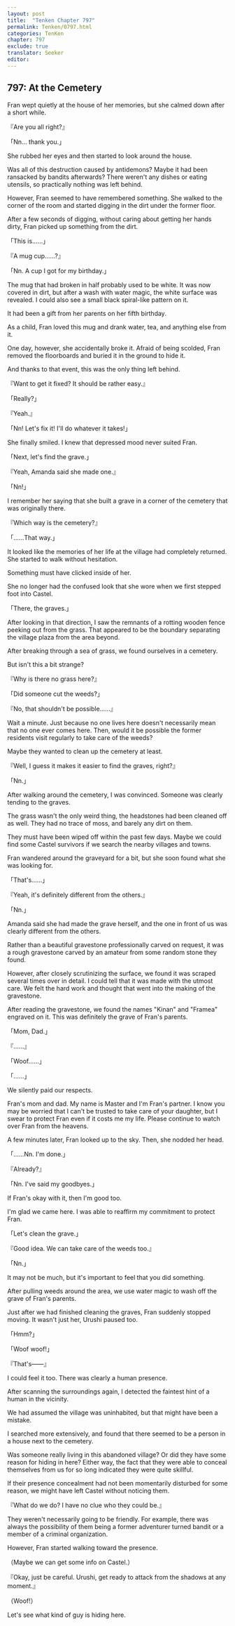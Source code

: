 ```yaml
---
layout: post
title:  "Tenken Chapter 797"
permalink: Tenken/0797.html
categories: TenKen
chapter: 797
exclude: true
translator: Seeker
editor: 
---
```

<h2 id="ch797">797: At the Cemetery</h2>
<p>Fran wept quietly at the house of her memories, but she calmed down after a short while.</p>

<p>『Are you all right?』</p>
<p>「Nn… thank you.」</p>

<p>She rubbed her eyes and then started to look around the house.</p>

<p>Was all of this destruction caused by antidemons? Maybe it had been ransacked by bandits afterwards? There weren't any dishes or eating utensils, so practically nothing was left behind.</p>

<p>However, Fran seemed to have remembered something. She walked to the corner of the room and started digging in the dirt under the former floor.</p>

<p>After a few seconds of digging, without caring about getting her hands dirty, Fran picked up something from the dirt.</p>

<p>「This is……」</p>
<p>『A mug cup……?』</p>
<p>「Nn. A cup I got for my birthday.」</p>

<p>The mug that had broken in half probably used to be white. It was now covered in dirt, but after a wash with water magic, the white surface was revealed. I could also see a small black spiral-like pattern on it.</p>

<p>It had been a gift from her parents on her fifth birthday.</p>

<p>As a child, Fran loved this mug and drank water, tea, and anything else from it.</p>

<p>One day, however, she accidentally broke it. Afraid of being scolded, Fran removed the floorboards and buried it in the ground to hide it.</p>

<p>And thanks to that event, this was the only thing left behind.</p>

<p>『Want to get it fixed? It should be rather easy.』</p>
<p>「Really?」</p>
<p>『Yeah.』</p>
<p>「Nn! Let's fix it! I'll do whatever it takes!」</p>

<p>She finally smiled. I knew that depressed mood never suited Fran.</p>

<p>「Next, let's find the grave.」</p>
<p>『Yeah, Amanda said she made one.』</p>
<p>「Nn!」</p>

<p>I remember her saying that she built a grave in a corner of the cemetery that was originally there.</p>

<p>『Which way is the cemetery?』</p>
<p>「……That way.」</p>

<p>It looked like the memories of her life at the village had completely returned. She started to walk without hesitation.</p>

<p>Something must have clicked inside of her.</p>

<p>She no longer had the confused look that she wore when we first stepped foot into Castel.</p>

<p>「There, the graves.」</p>

<p>After looking in that direction, I saw the remnants of a rotting wooden fence peeking out from the grass. That appeared to be the boundary separating the village plaza from the area beyond.</p>

<p>After breaking through a sea of grass, we found ourselves in a cemetery.</p>

<p>But isn't this a bit strange?</p>

<p>『Why is there no grass here?』</p>
<p>「Did someone cut the weeds?」</p>
<p>『No, that shouldn't be possible……』</p>

<p>Wait a minute. Just because no one lives here doesn't necessarily mean that no one ever comes here. Then, would it be possible the former residents visit regularly to take care of the weeds?</p>

<p>Maybe they wanted to clean up the cemetery at least.</p>

<p>『Well, I guess it makes it easier to find the graves, right?』</p>
<p>「Nn.」</p>

<p>After walking around the cemetery, I was convinced. Someone was clearly tending to the graves.</p>

<p>The grass wasn't the only weird thing, the headstones had been cleaned off as well. They had no trace of moss, and barely any dirt on them.</p>

<p>They must have been wiped off within the past few days. Maybe we could find some Castel survivors if we search the nearby villages and towns.</p>

<p>Fran wandered around the graveyard for a bit, but she soon found what she was looking for.</p>

<p>「That's……」</p>
<p>『Yeah, it's definitely different from the others.』</p>
<p>「Nn.」</p>

<p>Amanda said she had made the grave herself, and the one in front of us was clearly different from the others.</p>

<p>Rather than a beautiful gravestone professionally carved on request, it was a rough gravestone carved by an amateur from some random stone they found.</p>

<p>However, after closely scrutinizing the surface, we found it was scraped several times over in detail. I could tell that it was made with the utmost care. We felt the hard work and thought that went into the making of the gravestone.</p>

<p>After reading the gravestone, we found the names "Kinan" and "Framea" engraved on it. This was definitely the grave of Fran's parents.</p>

<p>「Mom, Dad.」</p>
<p>『……』</p>
<p>「Woof……」</p>
<p>「……」</p>

<p>We silently paid our respects.</p>

<p>Fran's mom and dad. My name is Master and I'm Fran's partner. I know you may be worried that I can't be trusted to take care of your daughter, but I swear to protect Fran even if it costs me my life. Please continue to watch over Fran from the heavens.</p>

<p>A few minutes later, Fran looked up to the sky. Then, she nodded her head.</p>

<p>「……Nn. I'm done.」</p>
<p>『Already?』</p>
<p>「Nn. I've said my goodbyes.」</p>

<p>If Fran's okay with it, then I'm good too.</p>

<p>I'm glad we came here. I was able to reaffirm my commitment to protect Fran.</p>

<p>「Let's clean the grave.」</p>
<p>『Good idea. We can take care of the weeds too.』</p>
<p>「Nn.」</p>

<p>It may not be much, but it's important to feel that you did something.</p>

<p>After pulling weeds around the area, we use water magic to wash off the grave of Fran's parents.</p>

<p>Just after we had finished cleaning the graves, Fran suddenly stopped moving. It wasn't just her, Urushi paused too.</p>

<p>「Hmm?」</p>
<p>「Woof woof!」</p>
<p>『That's――』</p>

<p>I could feel it too. There was clearly a human presence.</p>

<p>After scanning the surroundings again, I detected the faintest hint of a human in the vicinity.</p>

<p>We had assumed the village was uninhabited, but that might have been a mistake.</p>

<p>I searched more extensively, and found that there seemed to be a person in a house next to the cemetery.</p>

<p>Was someone really living in this abandoned village? Or did they have some reason for hiding in here? Either way, the fact that they were able to conceal themselves from us for so long indicated they were quite skillful.</p>

<p>If their presence concealment had not been momentarily disturbed for some reason, we might have left Castel without noticing them.</p>

<p>『What do we do? I have no clue who they could be.』</p>

<p>They weren't necessarily going to be friendly. For example, there was always the possibility of them being a former adventurer turned bandit or a member of a criminal organization.</p>

<p>However, Fran started walking toward the presence.</p>

<p>（Maybe we can get some info on Castel.）</p>
<p>『Okay, just be careful. Urushi, get ready to attack from the shadows at any moment.』</p>
<p>（Woof!）</p>

<p>Let's see what kind of guy is hiding here.</p>



